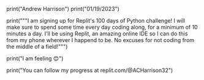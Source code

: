 print("Andrew Harrison")
print("01/19/2023")

print("""I am signing up for Replit's 100 days
of Python challenge! I will make sure to spend 
some time every day coding along, for a minimum
of 10 minutes a day. I'll be using Replit, an 
amazing online IDE so I can do this from my phone
wherever I happend to be. No excuses for not coding
from the middle of a field!""")

print("I am feeling 😊")

print("You can follow my progress at replit.com/@ACHarrison32")

